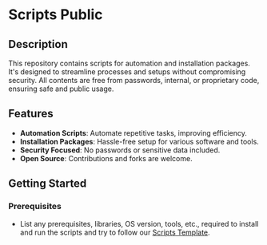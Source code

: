 # Scripts Public

## Description
This repository contains scripts for automation and installation packages. It's designed to streamline processes and setups without compromising security. All contents are free from passwords, internal, or proprietary code, ensuring safe and public usage.

## Features
- **Automation Scripts**: Automate repetitive tasks, improving efficiency.
- **Installation Packages**: Hassle-free setup for various software and tools.
- **Security Focused**: No passwords or sensitive data included.
- **Open Source**: Contributions and forks are welcome.

## Getting Started
### Prerequisites
- List any prerequisites, libraries, OS version, tools, etc., required to install and run the scripts and try to follow our [Scripts Template](https://github.com/SpeedeeDeliveryITDept/Script-Template). 
